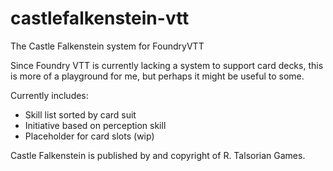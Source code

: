 # castlefalkenstein-vtt

The Castle Falkenstein system for FoundryVTT

Since Foundry VTT is currently lacking a system to support card decks, this 
is more of a playground for me, but perhaps it might be useful to some. 

Currently includes:

* Skill list sorted by card suit
* Initiative based on perception skill
* Placeholder for card slots (wip)

Castle Falkenstein is published by and copyright of R. Talsorian Games.
